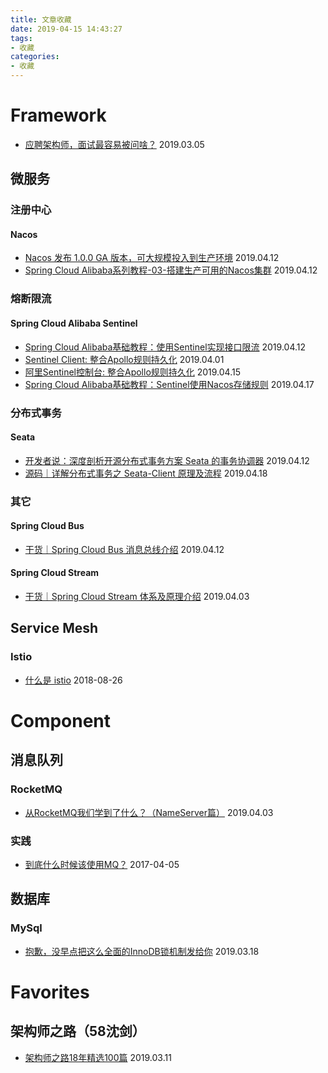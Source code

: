 ```yaml
---
title: 文章收藏
date: 2019-04-15 14:43:27
tags:
- 收藏
categories:
- 收藏
---
```


# Framework
* [应聘架构师，面试最容易被问啥？](https://mp.weixin.qq.com/s/njZeSILcDp1_2nOCy7G8fw) 2019.03.05

## 微服务

### 注册中心

#### Nacos
* [Nacos 发布 1.0.0 GA 版本，可大规模投入到生产环境](https://mp.weixin.qq.com/s/SaS9JBBjiN-ac6nfpq2ACw) 2019.04.12
* [Spring Cloud Alibaba系列教程-03-搭建生产可用的Nacos集群](https://mp.weixin.qq.com/s/MKMLHK9Yd87_6HFbIU60vA) 2019.04.12

### 熔断限流

#### Spring Cloud Alibaba Sentinel
* [Spring Cloud Alibaba基础教程：使用Sentinel实现接口限流](https://mp.weixin.qq.com/s/X9FbKPdVt1GJhgpoDQMoWg) 2019.04.12
* [Sentinel Client: 整合Apollo规则持久化](https://mp.weixin.qq.com/s/K9JtdGoLD1XALq5D67slPQ) 2019.04.01
* [阿里Sentinel控制台: 整合Apollo规则持久化](https://mp.weixin.qq.com/s/deigVXhEd9HycuLLm-oJzA) 2019.04.15
* [Spring Cloud Alibaba基础教程：Sentinel使用Nacos存储规则](https://mp.weixin.qq.com/s/XQDbAQxEOzdKHBZHR9a79w) 2019.04.17

### 分布式事务

#### Seata
* [开发者说：深度剖析开源分布式事务方案 Seata 的事务协调器](https://mp.weixin.qq.com/s/Ibip-KXLwJH-ZSobwxmWLg) 2019.04.12
* [源码｜详解分布式事务之 Seata-Client 原理及流程](https://mp.weixin.qq.com/s/YmeBR5uHg2QJUVhfjj6ZRQ) 2019.04.18

### 其它

#### Spring Cloud Bus
* [干货｜Spring Cloud Bus 消息总线介绍](https://mp.weixin.qq.com/s/QwIaK6LMlKyTzMKrbAEDcw) 2019.04.12

#### Spring Cloud Stream
* [干货｜Spring Cloud Stream 体系及原理介绍](https://mp.weixin.qq.com/s/e_pDTFmFcSqHH-uSIzNmMg) 2019.04.03

## Service Mesh

### Istio
* [什么是 istio](https://cizixs.com/2018/08/26/what-is-istio/) 2018-08-26

# Component

## 消息队列

### RocketMQ
* [从RocketMQ我们学到了什么？（NameServer篇）](https://mp.weixin.qq.com/s/dOQd7yXE39n-pJ5ZeLQsoQ) 2019.04.03

### 实践
* [到底什么时候该使用MQ？](https://mp.weixin.qq.com/s/Brd-j3IcljcY7BV01r712Q) 2017-04-05

## 数据库

### MySql
* [抱歉，没早点把这么全面的InnoDB锁机制发给你](https://mp.weixin.qq.com/s/Z5p5aaWcBzQk7am6uWCKYw) 2019.03.18

# Favorites

## 架构师之路（58沈剑）
* [架构师之路18年精选100篇](https://mp.weixin.qq.com/s?__biz=MjM5ODYxMDA5OQ==&mid=2651962040&idx=1&sn=7af0762e71e05389e752f1c3605078fc&chksm=bd2d0f648a5a8672d9c2b30bafb95262d9890842c0cba10862acb099b9d9e9a6533562de5131&scene=21#wechat_redirect) 2019.03.11
